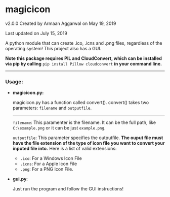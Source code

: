 # magicicon
v2.0.0 Created by Armaan Aggarwal on May 19, 2019

Last updated on July 15, 2019


A python module that can create .ico, .icns and .png files, regardless of the operating system! This project also has a GUI.

**Note this package requires PIL and CloudConvert, which can be installed via pip by calling** `pip install Pillow cloudconvert` **in your command line.**

****

### Usage:
* **magicicon.py:**

	magicicon.py has a function called convert(). 
	convert() takes two parameters: `filename` and `outputfile`.
	
	****
	
	
	`filename`: This paramenter is the filename. It can be the full path, like `C:\example.png` or it can be just `example.png`.
	 
		
	`outputfile`: This parameter specifies the outputfile. **The ouput file must have the file extension of the type of icon file                         you want to convert your inputed file into.** Here is a list of valid extensions:
	
	* `.ico`: For a Windows Icon File
	* `.icns`: For a Apple Icon File
	* `.png`: For a PNG Icon File.
	
	


* **gui.py**:
	
	Just run the program and follow the GUI instructions!
